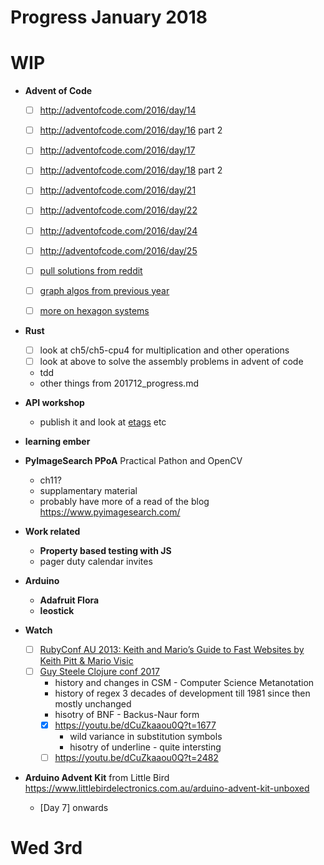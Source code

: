 # Progress January 2018

# WIP
  * **Advent of Code**
    - [ ] http://adventofcode.com/2016/day/14
    - [ ] http://adventofcode.com/2016/day/16 part 2
    - [ ] http://adventofcode.com/2016/day/17
    - [ ] http://adventofcode.com/2016/day/18 part 2
    - [ ] http://adventofcode.com/2016/day/21
    - [ ] http://adventofcode.com/2016/day/22
    - [ ] http://adventofcode.com/2016/day/24
    - [ ] http://adventofcode.com/2016/day/25

    - [ ] [pull solutions from reddit](201712_progress.md)
    - [ ] [graph algos from previous year](201712_progress.md)
    - [ ] [more on hexagon systems](201712_progress.md)

  * **Rust**
    - [ ] look at ch5/ch5-cpu4 for multiplication and other operations
    - [ ] look at above to solve the assembly problems in advent of code
    - tdd
    - other things from 201712_progress.md

  * **API workshop**
    * publish it and look at [etags](201712_progress.md) etc

  * **learning ember**

  * **PyImageSearch PPoA** Practical Pathon and OpenCV
    - ch11?
    - supplamentary material
    - probably have more of a read of the blog https://www.pyimagesearch.com/

  * **Work related**
    - **Property based testing with JS**
    - pager duty calendar invites

  * **Arduino**
    * **Adafruit Flora**
    * **leostick**

  * **Watch**
    - [ ] [RubyConf AU 2013: Keith and Mario’s Guide to Fast Websites by Keith Pitt & Mario Visic](https://www.youtube.com/watch?v=d3e5zaiBR-c)
    - [ ] [Guy Steele Clojure conf 2017](https://www.youtube.com/watch?v=dCuZkaaou0Q)
      - history and changes in CSM - Computer Science Metanotation
      - history of regex 3 decades of development till 1981 since then mostly unchanged
      - hisotry of BNF - Backus-Naur form
      - [x] https://youtu.be/dCuZkaaou0Q?t=1677
        - wild variance in substitution symbols
        - hisotry of underline - quite intersting
      - [ ] https://youtu.be/dCuZkaaou0Q?t=2482

  * **Arduino Advent Kit**
    from Little Bird https://www.littlebirdelectronics.com.au/arduino-advent-kit-unboxed

    * [Day 7] onwards

# Wed 3rd

